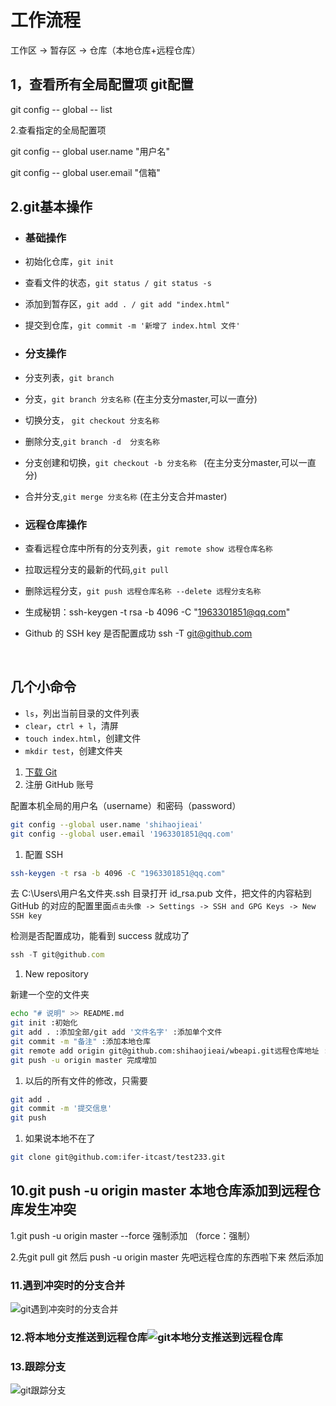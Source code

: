 # 工作流程

工作区 -> 暂存区 -> 仓库（本地仓库+远程仓库）



## 1，查看所有全局配置项 git配置

git config -- global -- list

2.查看指定的全局配置项

git config -- global user.name "用户名"

git config -- global user.email "信箱"

## 2.git基本操作

- ### 基础操作

- 初始化仓库，`git init`

- 查看文件的状态，`git status / git status -s`

- 添加到暂存区，`git add . / git add "index.html"`

- 提交到仓库，`git commit -m '新增了 index.html 文件'`

- ### 分支操作

- 分支列表，`git branch` 

- 分支，`git branch 分支名称` (在主分支分master,可以一直分)

- 切换分支， `git checkout 分支名称 `

- 删除分支,`git branch -d  分支名称`

- 分支创建和切换，`git checkout -b 分支名称 ` (在主分支分master,可以一直分)

- 合并分支,`git merge 分支名称` (在主分支合并master)

- ### 远程仓库操作

- 查看远程仓库中所有的分支列表，`git remote show 远程仓库名称`

- 拉取远程分支的最新的代码,`git pull`

- 删除远程分支，`git push 远程仓库名称 --delete 远程分支名称`

- 生成秘钥：ssh-keygen -t rsa -b 4096 -C "1963301851@qq.com" 

- Github 的 SSH key 是否配置成功 ssh -T git@github.com

  ​



## 几个小命令

- `ls`，列出当前目录的文件列表
- `clear`，`ctrl + l`，清屏
- `touch index.html`，创建文件
- `mkdir test`，创建文件夹





1. [下载 Git](https://git-scm.com/download/win)
2. 注册 GitHub 账号

配置本机全局的用户名（username）和密码（password）

```bash
git config --global user.name 'shihaojieai'
git config --global user.email '1963301851@qq.com'
```

1. 配置 SSH

```bash
ssh-keygen -t rsa -b 4096 -C "1963301851@qq.com"
```

去 C:\Users\用户名文件夹\.ssh 目录打开 id_rsa.pub 文件，把文件的内容粘到 GitHub 的对应的配置里面`点击头像 -> Settings -> SSH and GPG Keys -> New SSH key`

检测是否配置成功，能看到 success 就成功了

```javascript
ssh -T git@github.com
```

1. New repository

新建一个空的文件夹

```bash
echo "# 说明" >> README.md
git init :初始化
git add . :添加全部/git add '文件名字' :添加单个文件
git commit -m "备注" :添加本地仓库
git remote add origin git@github.com:shihaojieai/wbeapi.git远程仓库地址 : 链接github远程仓库
git push -u origin master 完成增加
```

1. 以后的所有文件的修改，只需要

```bash
git add .
git commit -m '提交信息'
git push
```

1. 如果说本地不在了

```bash
git clone git@github.com:ifer-itcast/test233.git
```

## 10.git push -u origin master 本地仓库添加到远程仓库发生冲突 

1.git push -u origin master --force 强制添加 （force：强制）

2.先git pull git 然后 push -u origin master 先吧远程仓库的东西啦下来 然后添加



### 11.遇到冲突时的分支合并



![git遇到冲突时的分支合并](E:\就业班\webapi\images\git遇到冲突时的分支合并.png)



### 12.将本地分支推送到远程仓库![git本地分支推送到远程仓库](E:\就业班\webapi\images\git本地分支推送到远程仓库.png)



### 13.跟踪分支

![git跟踪分支](E:\就业班\webapi\images\git跟踪分支.png)